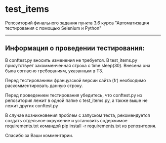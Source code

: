 # test_items
Репозиторий финального задания пункта 3.6 курса "Автоматизация тестирования с помощью Selenium и Python"
***
## Информация о проведении тестирования:
В conftest.py вносить изменения не требуется. В test_items.py присутствует закомменченная строка с time.sleep(30). Внесена она была согласно требованиям, указанным в ТЗ.

Перед тестированием французской версии сайта (fr) необходимо раскомментировать данную строку.

Перед проведением тестирования убедитесь, что conftest.py из репозитория лежит в одной папке с test_items.py, а также выше не лежит других conftest.py

В случае возникновения проблем с запуском теста, рекомендуется создать отдельное окружение и установить содержимое requirements.txt командой pip install -r requirements.txt из репозитория.

Спасибо за Ваши комментарии.
